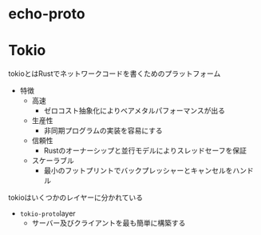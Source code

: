 echo-proto
===


# Tokio
tokioとはRustでネットワークコードを書くためのプラットフォーム

- 特徴
  - 高速
    - ゼロコスト抽象化によりベアメタルパフォーマンスが出る
  - 生産性
    - 非同期プログラムの実装を容易にする
  - 信頼性
    - Rustのオーナーシップと並行モデルによりスレッドセーフを保証
  - スケーラブル
    - 最小のフットプリントでバックプレッシャーとキャンセルをハンドル

tokioはいくつかのレイヤーに分かれている

- ``tokio-proto``layer
  - サーバー及びクライアントを最も簡単に構築する

